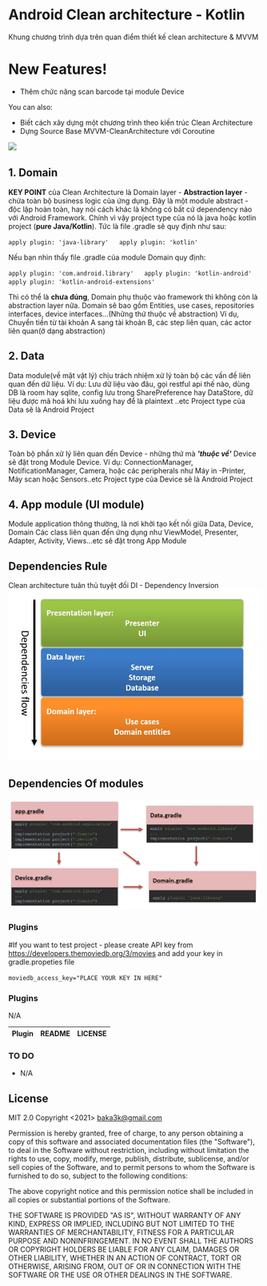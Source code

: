 # Android Clean architecture - Kotlin
Khung chương trình dựa trên quan điểm thiết kế clean architecture & MVVM
# New Features!
-  Thêm chức năng scan barcode tại module Device

You can also:
- Biết cách xây dựng một chương trình theo kiến trúc Clean Architecture
- Dựng Source Base MVVM-CleanArchitecture với Coroutine

![](https://blog.cleancoder.com/uncle-bob/images/2012-08-13-the-clean-architecture/CleanArchitecture.jpg)
## 1. Domain
**KEY POINT** của Clean Architecture là Domain layer - **Abstraction layer** - chứa toàn bộ business logic của ứng dụng. Đây là một module abstract - độc lập hoàn toàn, hay nói cách khác là không có bất cứ dependency nào với Android Framework. Chính vì vậy project type của nó là java hoặc kotlin project (**pure Java/Kotlin**). Tức là file .gradle sẽ quy định như sau:

``
apply plugin: 'java-library'  
apply plugin: 'kotlin'
``

Nếu bạn nhìn thấy file .gradle của module Domain quy định:

``
apply plugin: 'com.android.library'  
apply plugin: 'kotlin-android'  
apply plugin: 'kotlin-android-extensions'
``

Thì có thể là **chưa đúng**, Domain phụ thuộc vào framework thì không còn là abstraction layer nữa.
Domain sẽ bao gồm Entities, use cases, repositories interfaces, device interfaces...(Những thứ thuộc về abstraction)
Ví dụ, Chuyển tiền từ tài khoản A sang tài khoản B, các step liên quan, các actor liên quan(ở dạng abstraction)
## 2. Data
Data module(về mặt vật lý) chịu trách nhiệm xử lý toàn bộ các vấn đề liên quan đến dữ liệu. Ví dụ: Lưu dữ liệu vào đâu, gọi restful api thế nào, dùng DB là room hay sqlite, config lưu trong SharePreference hay DataStore, dữ liệu được mã hoá khi lưu xuống hay để là plaintext ..etc
Project type của Data sẽ là Android Project
## 3. Device
Toàn bộ phần xử lý liên quan đến Device - những thứ mà ***'thuộc về'*** Device sẽ đặt trong Module Device.
Ví dụ: ConnectionManager, NotificationManager, Camera, hoặc các peripherals như Máy in -Printer, Máy scan hoặc Sensors..etc
Project type của Device sẽ là Android Project
## 4. App module (UI module)
Module application thông thường, là nơi khởi tạo kết nối giữa Data, Device, Domain
Các class liên quan đến ứng dụng như ViewModel, Presenter, Adapter, Activity, Views...etc sẽ đặt trong App Module
## Dependencies Rule
Clean architecture tuân thủ tuyệt đối DI - Dependency Inversion
![Dependency Rule](ReadmeResources/dependency.jpeg)
## Dependencies Of modules
![Dependency Module](ReadmeResources/module.jpeg)

### Plugins
#If you want to test project - please create API key from https://developers.themoviedb.org/3/movies
and add your key in gradle.propeties file

``
moviedb_access_key="PLACE YOUR KEY IN HERE" 
``
### Plugins
N/A

| Plugin | README | LICENSE
| ------ | ------ |-------



### TO DO

- N/A

License
----

MIT 2.0
Copyright <2021> <baka3k@gmail.com>

Permission is hereby granted, free of charge, to any person obtaining a copy of this software and associated documentation files (the "Software"), to deal in the Software without restriction, including without limitation the rights to use, copy, modify, merge, publish, distribute, sublicense, and/or sell copies of the Software, and to permit persons to whom the Software is furnished to do so, subject to the following conditions:

The above copyright notice and this permission notice shall be included in all copies or substantial portions of the Software.

THE SOFTWARE IS PROVIDED "AS IS", WITHOUT WARRANTY OF ANY KIND, EXPRESS OR IMPLIED, INCLUDING BUT NOT LIMITED TO THE WARRANTIES OF MERCHANTABILITY, FITNESS FOR A PARTICULAR PURPOSE AND NONINFRINGEMENT. IN NO EVENT SHALL THE AUTHORS OR COPYRIGHT HOLDERS BE LIABLE FOR ANY CLAIM, DAMAGES OR OTHER LIABILITY, WHETHER IN AN ACTION OF CONTRACT, TORT OR OTHERWISE, ARISING FROM, OUT OF OR IN CONNECTION WITH THE SOFTWARE OR THE USE OR OTHER DEALINGS IN THE SOFTWARE.

